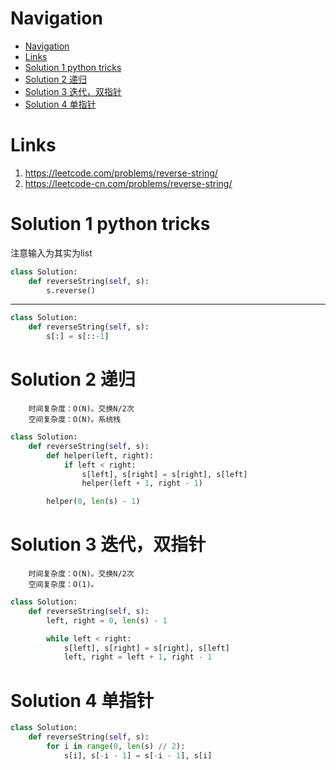 # Navigation
- [Navigation](#navigation)
- [Links](#links)
- [Solution 1 python tricks](#solution-1-python-tricks)
- [Solution 2 递归](#solution-2-%e9%80%92%e5%bd%92)
- [Solution 3 迭代，双指针](#solution-3-%e8%bf%ad%e4%bb%a3%e5%8f%8c%e6%8c%87%e9%92%88)
- [Solution 4 单指针](#solution-4-%e5%8d%95%e6%8c%87%e9%92%88)

# Links
1. https://leetcode.com/problems/reverse-string/
2. https://leetcode-cn.com/problems/reverse-string/


# Solution 1 python tricks
注意输入为其实为list
```python
class Solution:
    def reverseString(self, s):
        s.reverse()
```
---
```python
class Solution:
    def reverseString(self, s):
        s[:] = s[::-1]
```

# Solution 2 递归
```
    时间复杂度：O(N)。交换N/2次
    空间复杂度：O(N)。系统栈
```
```python
class Solution:
    def reverseString(self, s):
        def helper(left, right):
            if left < right:
                s[left], s[right] = s[right], s[left]
                helper(left + 1, right - 1)

        helper(0, len(s) - 1)
```

# Solution 3 迭代，双指针
```
    时间复杂度：O(N)。交换N/2次
    空间复杂度：O(1)。
```
```python
class Solution:
    def reverseString(self, s):
        left, right = 0, len(s) - 1

        while left < right:
            s[left], s[right] = s[right], s[left]
            left, right = left + 1, right - 1
```

# Solution 4 单指针
```python
class Solution:
    def reverseString(self, s):
        for i in range(0, len(s) // 2):
            s[i], s[-i - 1] = s[-i - 1], s[i]
```